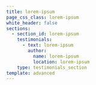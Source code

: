 ```yaml
---
title: lorem-ipsum
page_css_class: lorem-ipsum
white_header: false
sections:
  - section_id: lorem-ipsum
    testimonials:
      - text: lorem-ipsum
        author:
          name: lorem-ipsum
          location: lorem-ipsum
    type: testimonials_section
template: advanced
---
```

